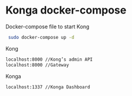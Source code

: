 # Konga docker-compose
 Docker-compose file to start Kong

```bash
 sudo docker-compose up -d
```

Kong
```bash
localhost:8000 //Kong’s admin API
localhost:8000 //Gateway
```

Konga
```bash
localhost:1337 //Konga Dashboard
```


